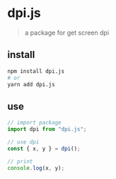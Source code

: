 # dpi.js

> a package for get screen dpi

## install

```sh
npm install dpi.js
# or
yarn add dpi.js
```

## use

```js
// import package
import dpi from "dpi.js";

// use dpi
const { x, y } = dpi();

// print
console.log(x, y);
```
